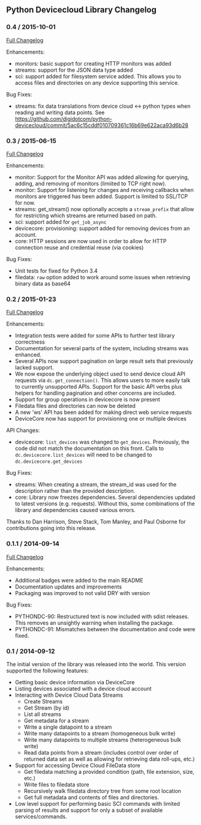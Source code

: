 ## Python Devicecloud Library Changelog

### 0.4 / 2015-10-01
[Full Changelog](https://github.com/digidotcom/python-devicecloud/compare/0.3...0.4)

Enhancements:

* monitors: basic support for creating HTTP monitors was added
* streams: support for the JSON data type added
* sci: support added for filesystem service added.  This allows you to
  access files and directories on any device supporting this service.

Bug Fixes:

* streams: fix data translations from device cloud <-> python types
  when reading and writing data points.  See
  https://github.com/digidotcom/python-devicecloud/commit/5ac6c15cddf010709361c16b69e622aca93d6b28

### 0.3 / 2015-06-15
[Full Changelog](https://github.com/digidotcom/python-devicecloud/compare/0.2...0.3)

Enhancements:

* monitor: Support for the Monitor API was added allowing for
  querying, adding, and removing of monitors (limiited to TCP right
  now).
* monitor: Support for listening for changes and receiving callbacks
  when monitors are triggered has been added.  Support is limited to
  SSL/TCP for now.
* streams: get_stream() now optionally accepts a ``stream_prefix``
  that allow for restricting which streams are returned based on path.
* sci: support added for ``get_job_async``
* devicecore: provisioning: support added for removing devices from an
  account.
* core: HTTP sessions are now used in order to allow for HTTP
  connection reuse and credential reuse (via cookies)

Bug Fixes:

* Unit tests for fixed for Python 3.4
* filedata: ``raw`` option added to work around some issues when
  retrieving binary data as base64

### 0.2 / 2015-01-23
[Full Changelog](https://github.com/digidotcom/python-devicecloud/compare/0.1.1...0.2)

Enhancements:

* Integration tests were added for some APIs to further test library correctness
* Documentation for several parts of the system, including streams
  was enhanced.
* Several APIs now support pagination on large result sets that previously lacked support.
* We now expose the underlying object used to send device cloud API requests via
  `dc.get_connection()`.  This allows users to more easily talk to currently unsupported
  APIs.  Support for the basic API verbs plus helpers for handling pagination and other
  concerns are included.
* Support for group operations in devicecore is now present
* Filedata files and directories can now be deleted
* A new 'ws' API has been added for making direct web service requests
* DeviceCore now has support for provisioning one or multiple devices

API Changes:

* devicecore: `list_devices` was changed to `get_devices`.  Previously, the
  code did not match the documentation on this front.  Calls to `dc.devicecore.list_devices`
  will need to be changed to `dc.devicecore.get_devices`

Bug Fixes:

* streams: When creating a stream, the stream_id was used for the description rather
  than the provided description.
* core: Library now freezes dependencies.  Several dependencies updated to latest
  versions (e.g. requests).  Without this, some combinations of the library
  and dependencies caused various errors.

Thanks to Dan Harrison, Steve Stack, Tom Manley, and Paul Osborne for contributions
going into this release.

### 0.1.1 / 2014-09-14
[Full Changelog](https://github.com/digidotcom/python-devicecloud/compare/0.1...0.1.1)

Enhancements:

* Additional badges were added to the main README
* Documentation updates and improvements
* Packaging was improved to not valid DRY with version

Bug Fixes:

* PYTHONDC-90: Restructured text is now included with sdist releases.  This removes
  an unsightly warning when installing the package.
* PYTHONDC-91: Mismatches between the documentation and code were fixed.

### 0.1 / 2014-09-12
The initial version of the library was released into the world.  This version
supported the following features:

* Getting basic device information via DeviceCore
* Listing devices associated with a device cloud account
* Interacting with Device Cloud Data Streams
  * Create Streams
  * Get Stream (by id)
  * List all streams
  * Get metadata for a stream
  * Write a single datapoint to a stream
  * Write many datapoints to a stream (homogeneous bulk write)
  * Write many datapoints to multiple streams (heterogeneous bulk write)
  * Read data points from a stream (includes control over order of
    returned data set as well as allowing for retrieving data
    roll-ups, etc.)
* Support for accessing Device Cloud FileData store
  * Get filedata matching a provided condition (path, file extension,
    size, etc.)
  * Write files to filedata store
  * Recursively walk filedata directory tree from some root location
  * Get full metadata and contents of files and directories.
* Low level support for performing basic SCI commands with limited parsing
  of results and support for only a subset of available services/commands.
